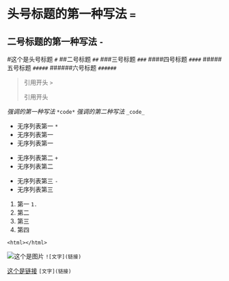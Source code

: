 头号标题的第一种写法   `=`
=
二号标题的第一种写法  `-`
-
#这个是头号标题 `#`
##二号标题  `##`
###三号标题   `###`
####四号标题  `####`
#####五号标题   `#####`
######六号标题  `######`

>引用开头 `>`
>
>引用开头

*强调的第一种写法* `*code*`
_强调的第二种写法_  `_code_`

* 无序列表第一  `* `
* 无序列表第一
* 无序列表第一

+ 无序列表第二  `+ `
+ 无序列表第二  

- 无序列表第三  `- `
- 无序列表第三

1. 第一 `1. `
2. 第二
3. 第三
4. 第四

 `<html></html>`

![这个是图片](/image/q.png) `![文字](链接)`

[这个是链接](http://www.baidu.com) `[文字](链接)`
